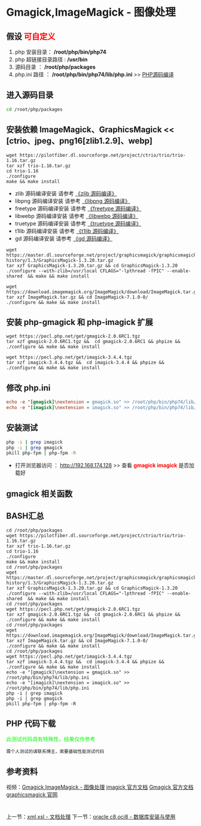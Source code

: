 # Gmagick,ImageMagick - 图像处理

## 假设 <font color="#FF0000">可自定义</font>
1. php 安装目录： **/root/php/bin/php74**
2. php 超链接目录路径 : **/usr/bin**
3. 源码目录 ： **/root/php/packages**
4. php.ini 路径 ： **/root/php/bin/php74/lib/php.ini** >> [PHP源码编译](http://www.19src.com/5.html)

## 进入源码目录
```BASH
cd /root/php/packages
```

## 安装依赖 ImageMagick、GraphicsMagick  <<  [ctrio、jpeg、png16[zlib1.2.9]、webp]
```libtrio
wget https://pilotfiber.dl.sourceforge.net/project/ctrio/trio/trio-1.16.tar.gz
tar xzf trio-1.16.tar.gz
cd trio-1.16
./configure
make && make install
```
- zlib 源码编译安装 请参考 [《zlib 源码编译》](http://www.19src.com/131.html "zlib 源码编译")
- libpng 源码编译安装 请参考 [《libpng 源码编译》](http://www.19src.com/115.html "libpng 源码编译")
- freetype 源码编译安装 请参考 [《freetype 源码编译》](http://www.19src.com/108.html "freetype 源码编译")
- libwebp 源码编译安装 请参考 [《libwebp 源码编译》](http://www.19src.com/117.html "libwebp 源码编译")
- truetype 源码编译安装 请参考 [《truetype 源码编译》](http://www.19src.com/129.html "truetype 源码编译")
- t1lib 源码编译安装 请参考 [《t1lib 源码编译》](http://www.19src.com/128.html "t1lib 源码编译")
- gd 源码编译安装 请参考 [《gd 源码编译》](http://www.19src.com/12.html "gd 源码编译")

```GraphicsMagick
wget https://master.dl.sourceforge.net/project/graphicsmagick/graphicsmagick-history/1.3/GraphicsMagick-1.3.20.tar.gz
tar xzf GraphicsMagick-1.3.20.tar.gz && cd GraphicsMagick-1.3.20
./configure --with-zlib=/usr/local CFLAGS="-lpthread -fPIC" --enable-shared  && make && make install
```

```libImageMagick
wget https://download.imagemagick.org/ImageMagick/download/ImageMagick.tar.gz
tar xzf ImageMagick.tar.gz && cd ImageMagick-7.1.0-0/
./configure && make && make install
```

## 安装 php-gmagick 和 php-imagick 扩展
```php-gmagick
wget https://pecl.php.net/get/gmagick-2.0.6RC1.tgz
tar xzf gmagick-2.0.6RC1.tgz &&  cd gmagick-2.0.6RC1 && phpize && ./configure && make && make install
```
```php-imagick
wget https://pecl.php.net/get/imagick-3.4.4.tgz
tar xzf imagick-3.4.4.tgz &&  cd imagick-3.4.4 && phpize && ./configure && make && make install
```

## 修改 php.ini
``` /root/php/bin/php74/lib/php.ini <<<
echo -e "[gmagick]\nextension = gmagick.so" >> /root/php/bin/php74/lib/php.ini
echo -e "[imagick]\nextension = imagick.so" >> /root/php/bin/php74/lib/php.ini
```

## 安装测试
```bash
php -i | grep imagick
php -i | grep gmagick
pkill php-fpm | php-fpm -R
```
- 打开浏览器访问 ： http://192.168.174.128 >> 查看 <font color=#FF0000> **gmagick** **imagick** </font> 是否加载好

## gmagick 相关函数


## BASH汇总
```
cd /root/php/packages
wget https://pilotfiber.dl.sourceforge.net/project/ctrio/trio/trio-1.16.tar.gz
tar xzf trio-1.16.tar.gz
cd trio-1.16
./configure
make && make install
cd /root/php/packages
wget https://master.dl.sourceforge.net/project/graphicsmagick/graphicsmagick-history/1.3/GraphicsMagick-1.3.20.tar.gz
tar xzf GraphicsMagick-1.3.20.tar.gz && cd GraphicsMagick-1.3.20
./configure --with-zlib=/usr/local CFLAGS="-lpthread -fPIC" --enable-shared  && make && make install
cd /root/php/packages
wget https://pecl.php.net/get/gmagick-2.0.6RC1.tgz
tar xzf gmagick-2.0.6RC1.tgz &&  cd gmagick-2.0.6RC1 && phpize && ./configure && make && make install
cd /root/php/packages
wget https://download.imagemagick.org/ImageMagick/download/ImageMagick.tar.gz
tar xzf ImageMagick.tar.gz && cd ImageMagick-7.1.0-0/
./configure && make && make install
cd /root/php/packages
wget https://pecl.php.net/get/imagick-3.4.4.tgz
tar xzf imagick-3.4.4.tgz &&  cd imagick-3.4.4 && phpize && ./configure && make && make install
echo -e "[gmagick]\nextension = gmagick.so" >> /root/php/bin/php74/lib/php.ini
echo -e "[imagick]\nextension = imagick.so" >> /root/php/bin/php74/lib/php.ini
php -i | grep imagick
php -i | grep gmagick
pkill php-fpm | php-fpm -R
```

## PHP 代码下载
<font color="#00ff00">此测试代码具有特殊性，结果仅作参考</font>
```
需个人测试的请联系博主，索要基础性能测试代码
```

## 参考资料
视频：[Gmagick,ImageMagick - 图像处理](https://study.163.com/course/introduction.htm?courseId=1211778804&share=2&shareId=480000002265446#/courseDetail?tab=1 "Gmagick,ImageMagick - 图像处理")
[imagick 官方文档](https://www.php.net/manual/zh/book.imagick.php)
[Gmagick 官方文档](https://www.php.net/manual/zh/book.gmagick.php)
[graphicsmagick 官网](http://www.graphicsmagick.org/)

#
上一节：[xml,xsl - 文档处理](http://www.19src.com/29.html)
下一节：[oracle c8,oci8 - 数据库安装与使用](http://www.19src.com/31.html)